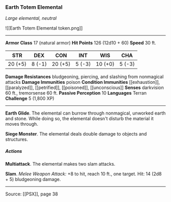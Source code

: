 ### Earth Totem Elemental
_Large elemental, neutral_

![[Earth Totem Elemental token.png]]




---

**Armor Class** 17 (natural armor)
**Hit Points** 126 (12d10 + 60)
**Speed** 30 ft.

| STR     | DEX     | CON     | INT     | WIS     | CHA     |
|---------|---------|---------|---------|---------|---------|
| 20 (+5) | 8 (-1) | 20 (+5) | 5 (-3) | 10 (+0) | 5 (-3) |

**Damage Resistances** bludgeoning, piercing, and slashing from nonmagical attacks
**Damage Immunities** poison
**Condition Immunities** [[exhaustion]], [[paralyzed]], [[petrified]], [[poisoned]], [[unconscious]]
**Senses** darkvision 60 ft., tremorsense 60 ft.
**Passive Perception** 10
**Languages** Terran
**Challenge** 5 (1,800 XP)

---

**Earth Glide**. The elemental can burrow through nonmagical, unworked earth and stone. While doing so, the elemental doesn't disturb the material it moves through.

**Siege Monster**. The elemental deals double damage to objects and structures.

##### Actions
**Multiattack**. The elemental makes two slam attacks.

**Slam**. _Melee Weapon Attack:_ +8 to hit, reach 10 ft., one target. Hit: 14 (2d8 + 5) bludgeoning damage.


---

Source: [[PSX]], page 38
